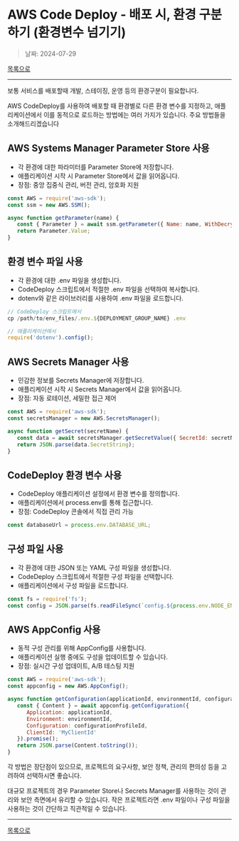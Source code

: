 # AWS Code Deploy - 배포 시, 환경 구분하기 (환경변수 넘기기)

> 날짜: 2024-07-29

[목록으로](https://shiwoo-park.github.io/blog)

---

보통 서비스를 배포할때 개발, 스테이징, 운영 등의 환경구분이 필요합니다.

AWS CodeDeploy를 사용하여 배포할 때 환경별로 다른 환경 변수를 지정하고, 애플리케이션에서 이를 동적으로 로드하는 방법에는 여러 가지가 있습니다. 주요 방법들을 소개해드리겠습니다

## AWS Systems Manager Parameter Store 사용
- 각 환경에 대한 파라미터를 Parameter Store에 저장합니다.
- 애플리케이션 시작 시 Parameter Store에서 값을 읽어옵니다.
- 장점: 중앙 집중식 관리, 버전 관리, 암호화 지원

```javascript
const AWS = require('aws-sdk');
const ssm = new AWS.SSM();

async function getParameter(name) {
   const { Parameter } = await ssm.getParameter({ Name: name, WithDecryption: true }).promise();
   return Parameter.Value;
}
```

## 환경 변수 파일 사용

- 각 환경에 대한 .env 파일을 생성합니다.
- CodeDeploy 스크립트에서 적절한 .env 파일을 선택하여 복사합니다.
- dotenv와 같은 라이브러리를 사용하여 .env 파일을 로드합니다.

```javascript
// CodeDeploy 스크립트에서
cp /path/to/env_files/.env.${DEPLOYMENT_GROUP_NAME} .env

// 애플리케이션에서
require('dotenv').config();
```

## AWS Secrets Manager 사용

- 민감한 정보를 Secrets Manager에 저장합니다.
- 애플리케이션 시작 시 Secrets Manager에서 값을 읽어옵니다.
- 장점: 자동 로테이션, 세밀한 접근 제어

```javascript
const AWS = require('aws-sdk');
const secretsManager = new AWS.SecretsManager();

async function getSecret(secretName) {
   const data = await secretsManager.getSecretValue({ SecretId: secretName }).promise();
   return JSON.parse(data.SecretString);
}
```

## CodeDeploy 환경 변수 사용
- CodeDeploy 애플리케이션 설정에서 환경 변수를 정의합니다.
- 애플리케이션에서 process.env를 통해 접근합니다.
- 장점: CodeDeploy 콘솔에서 직접 관리 가능

```javascript
const databaseUrl = process.env.DATABASE_URL;
```

## 구성 파일 사용
- 각 환경에 대한 JSON 또는 YAML 구성 파일을 생성합니다.
- CodeDeploy 스크립트에서 적절한 구성 파일을 선택합니다.
- 애플리케이션에서 구성 파일을 로드합니다.

```javascript
const fs = require('fs');
const config = JSON.parse(fs.readFileSync(`config.${process.env.NODE_ENV}.json`));
```

## AWS AppConfig 사용

- 동적 구성 관리를 위해 AppConfig를 사용합니다.
- 애플리케이션 실행 중에도 구성을 업데이트할 수 있습니다.
- 장점: 실시간 구성 업데이트, A/B 테스팅 지원

```javascript
const AWS = require('aws-sdk');
const appconfig = new AWS.AppConfig();

async function getConfiguration(applicationId, environmentId, configurationProfileId) {
   const { Content } = await appconfig.getConfiguration({
      Application: applicationId,
      Environment: environmentId,
      Configuration: configurationProfileId,
      ClientId: 'MyClientId'
   }).promise();
   return JSON.parse(Content.toString());
}
```

각 방법은 장단점이 있으므로, 프로젝트의 요구사항, 보안 정책, 관리의 편의성 등을 고려하여 선택하시면 좋습니다. 

대규모 프로젝트의 경우 Parameter Store나 Secrets Manager를 사용하는 것이 관리와 보안 측면에서 유리할 수 있습니다. 작은 프로젝트라면 .env 파일이나 구성 파일을 사용하는 것이 간단하고 직관적일 수 있습니다.

---

[목록으로](https://shiwoo-park.github.io/blog)
